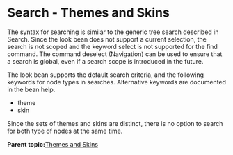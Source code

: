 # Search - Themes and Skins

The syntax for searching is similar to the generic tree search described in Search. Since the look bean does not support a current selection, the search is not scoped and the keyword select is not supported for the find command. The command deselect \(Navigation\) can be used to ensure that a search is global, even if a search scope is introduced in the future.

The look bean supports the default search criteria, and the following keywords for node types in searches. Alternative keywords are documented in the bean help.

-   theme
-   skin

Since the sets of themes and skins are distinct, there is no option to search for both type of nodes at the same time.

**Parent topic:**[Themes and Skins](../admin-system/themes_skins.md)

